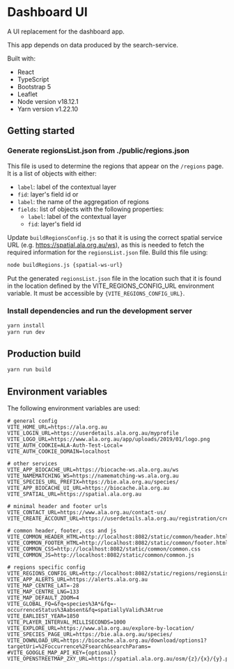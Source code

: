 # Dashboard UI

A UI replacement for the dashboard app. 

This app depends on data produced by the search-service.

Built with:
- React
- TypeScript
- Bootstrap 5
- Leaflet
- Node version v18.12.1
- Yarn version v1.22.10

## Getting started

### Generate regionsList.json from ./public/regions.json
This file is used to determine the regions that appear on the `/regions` page. It is a list of objects with either:
- `label`: label of the contextual layer
- `fid`: layer's field id
  or
- `label`: the name of the aggregation of regions
- `fields`: list of objects with the following properties:
  - `label`: label of the contextual layer
  - `fid`: layer's field id

Update `buildRegionsConfig.js` so that it is using the correct spatial service URL (e.g. https://spatial.ala.org.au/ws), as this is needed to fetch the required
information for the `regionsList.json` file. Build this file using:
```bash
node buildRegions.js {spatial-ws-url}
``` 

Put the generated `regionsList.json` file in the location such that it is found in the location defined by the VITE_REGIONS_CONFIG_URL environment variable.
It must be accessible by `{VITE_REGIONS_CONFIG_URL}`.

### Install dependencies and run the development server

```bash
yarn install
yarn run dev
```

## Production build

```bash
yarn run build
```

## Environment variables

The following environment variables are used:

```properties
# general config
VITE_HOME_URL=https://ala.org.au
VITE_LOGIN_URL=https://userdetails.ala.org.au/myprofile
VITE_LOGO_URL=https://www.ala.org.au/app/uploads/2019/01/logo.png
VITE_AUTH_COOKIE=ALA-Auth-Test-Local=
VITE_AUTH_COOKIE_DOMAIN=localhost

# other services
VITE_APP_BIOCACHE_URL=https://biocache-ws.ala.org.au/ws
VITE_NAMEMATCHING_WS=https://namematching-ws.ala.org.au
VITE_SPECIES_URL_PREFIX=https://bie.ala.org.au/species/
VITE_APP_BIOCACHE_UI_URL=https://biocache.ala.org.au
VITE_SPATIAL_URL=https://spatial.ala.org.au

# minimal header and footer urls
VITE_CONTACT_URL=https://www.ala.org.au/contact-us/
VITE_CREATE_ACCOUNT_URL=https://userdetails.ala.org.au/registration/createAccount

# common header, footer, css and js
VITE_COMMON_HEADER_HTML=http://localhost:8082/static/common/header.html
VITE_COMMON_FOOTER_HTML=http://localhost:8082/static/common/footer.html
VITE_COMMON_CSS=http://localhost:8082/static/common/common.css
VITE_COMMON_JS=http://localhost:8082/static/common/common.js

# regions specific config
VITE_REGIONS_CONFIG_URL=http://localhost:8082/static/regions/regionsList.json
VITE_APP_ALERTS_URL=https://alerts.ala.org.au
VITE_MAP_CENTRE_LAT=-28
VITE_MAP_CENTRE_LNG=133
VITE_MAP_DEFAULT_ZOOM=4
VITE_GLOBAL_FQ=&fq=species%3A*&fq=-occurrenceStatus%3Aabsent&fq=spatiallyValid%3Atrue
VITE_EARLIEST_YEAR=1850
VITE_PLAYER_INTERVAL_MILLISECONDS=1000
VITE_EXPLORE_URL=https://www.ala.org.au/explore-by-location/
VITE_SPECIES_PAGE_URL=https://bie.ala.org.au/species/
VITE_DOWNLOAD_URL=https://biocache.ala.org.au/download/options1?targetUri=%2Foccurrence%2Fsearch&searchParams=
#VITE_GOOGLE_MAP_API_KEY={optional}
VITE_OPENSTREETMAP_ZXY_URL=https://spatial.ala.org.au/osm/{z}/{x}/{y}.png
```

